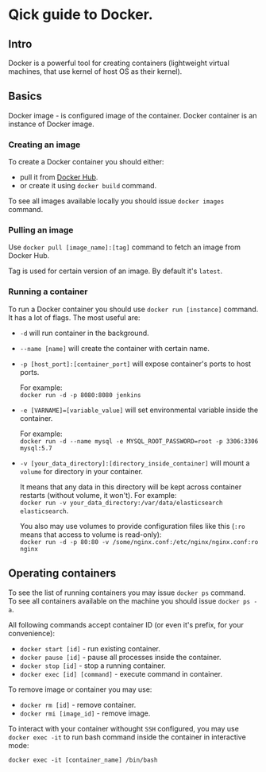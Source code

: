 # Qick guide to Docker.

## Intro
Docker is a powerful tool for creating containers (lightweight virtual machines, that use kernel of host OS as their kernel). 

## Basics

Docker image - is configured image of the container.
Docker container is an instance of Docker image.

### Creating an image

To create a Docker container you should either:

- pull it from [Docker Hub](https://hub.docker.com/).
- or create it using `docker build` command.

To see all images available locally you should issue `docker images` command.

### Pulling an image

Use `docker pull [image_name]:[tag]` command to fetch an image from Docker Hub.

Tag is used for certain version of an image. By default it's `latest`.

### Running a container

To run a Docker container you should use `docker run [instance]` command. It has a lot of flags. The most useful are:

- `-d` will run container in the background.
- `--name [name]` will create the container with certain name.
- `-p [host_port]:[container_port]` will expose container's ports to host ports. 
  
  For example: \
  `docker run -d -p 8080:8080 jenkins` 

- `-e [VARNAME]=[variable_value]` will set environmental variable inside the container. 
  
  For example:\
  `docker run -d --name mysql -e MYSQL_ROOT_PASSWORD=root -p 3306:3306 mysql:5.7`

- `-v [your_data_directory]:[directory_inside_container]` will mount a `volume` for directory in your container.

  It means that any data in this directory will be kept across container restarts (without volume, it won't).
  For example:\
  `docker run -v your_data_directory:/var/data/elasticsearch elasticsearch`.

  You also may use volumes to provide configuration files like this (`:ro` means that access to volume is read-only): \
  `docker run -d -p 80:80 -v /some/nginx.conf:/etc/nginx/nginx.conf:ro nginx`

## Operating containers

To see the list of running containers you may issue `docker ps` command. \
To see all containers available on the machine you should issue `docker ps -a`.

All following commands accept container ID (or even it's prefix, for your convenience):

- `docker start [id]` - run existing container.
- `docker pause [id]` - pause all processes inside the container.
- `docker stop [id]` - stop a running container.
- `docker exec [id] [command]` - execute command in container.

To remove image or container you may use:

- `docker rm [id]` - remove container.
- `docker rmi [image_id]` - remove image.

To interact with your container withought `SSH` configured, you may use `docker exec -it` to run bash command inside the container in interactive mode:

`docker exec -it [container_name] /bin/bash` 



